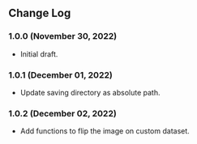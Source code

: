 ## Change Log
### 1.0.0 (November 30, 2022)
- Initial draft.

### 1.0.1 (December 01, 2022)
- Update saving directory as absolute path.

### 1.0.2 (December 02, 2022)
- Add functions to flip the image on custom dataset.